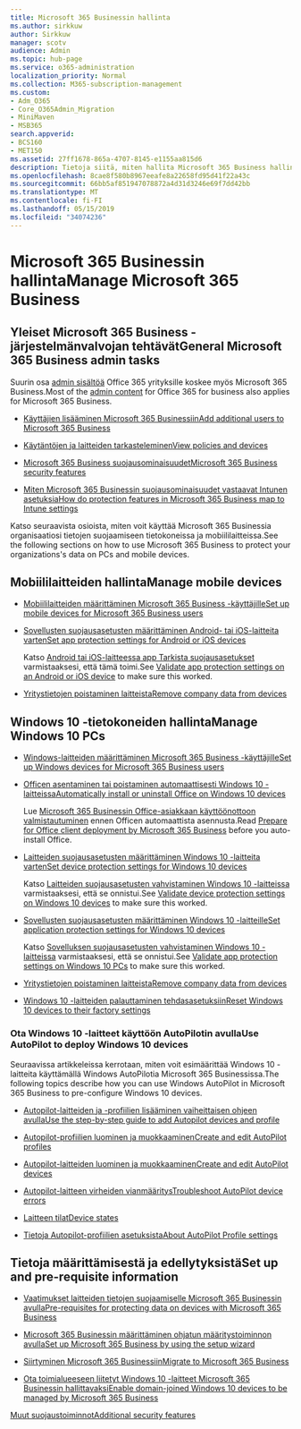 ```yaml
---
title: Microsoft 365 Businessin hallinta
ms.author: sirkkuw
author: Sirkkuw
manager: scotv
audience: Admin
ms.topic: hub-page
ms.service: o365-administration
localization_priority: Normal
ms.collection: M365-subscription-management
ms.custom:
- Adm_O365
- Core_O365Admin_Migration
- MiniMaven
- MSB365
search.appverid:
- BCS160
- MET150
ms.assetid: 27ff1678-865a-4707-8145-e1155aa815d6
description: Tietoja siitä, miten hallita Microsoft 365 Business hallintatehtävien, mobiililaitteisiin, Windows 10PCs ja näihin tehtäviin liittyvät.
ms.openlocfilehash: 8cae8f580b8967eeafe8a22658fd95d41f22a43c
ms.sourcegitcommit: 66bb5af851947078872a4d31d3246e69f7dd42bb
ms.translationtype: MT
ms.contentlocale: fi-FI
ms.lasthandoff: 05/15/2019
ms.locfileid: "34074236"
---
```

# <a name="manage-microsoft-365-business"></a><span data-ttu-id="ed90b-103">Microsoft 365 Businessin hallinta</span><span class="sxs-lookup"><span data-stu-id="ed90b-103">Manage Microsoft 365 Business</span></span>

## <a name="general-microsoft-365-business-admin-tasks"></a><span data-ttu-id="ed90b-104">Yleiset Microsoft 365 Business -järjestelmänvalvojan tehtävät</span><span class="sxs-lookup"><span data-stu-id="ed90b-104">General Microsoft 365 Business admin tasks</span></span>

<span data-ttu-id="ed90b-105">Suurin osa [admin sisältöä](/Office365/Admin/admin-home.md) Office 365 yrityksille koskee myös Microsoft 365 Business.</span><span class="sxs-lookup"><span data-stu-id="ed90b-105">Most of the [admin content](/Office365/Admin/admin-home.md) for Office 365 for business also applies for Microsoft 365 Business.</span></span>

- [<span data-ttu-id="ed90b-106">Käyttäjien lisääminen Microsoft 365 Businessiin</span><span class="sxs-lookup"><span data-stu-id="ed90b-106">Add additional users to Microsoft 365 Business</span></span>](add-users-m365b.md)
    
- [<span data-ttu-id="ed90b-107">Käytäntöjen ja laitteiden tarkasteleminen</span><span class="sxs-lookup"><span data-stu-id="ed90b-107">View policies and devices</span></span>](view-policies-and-devices.md)
    
- [<span data-ttu-id="ed90b-108">Microsoft 365 Business suojausominaisuudet</span><span class="sxs-lookup"><span data-stu-id="ed90b-108">Microsoft 365 Business security features</span></span>](security-features.md)
    
- [<span data-ttu-id="ed90b-109">Miten Microsoft 365 Businessin suojausominaisuudet vastaavat Intunen asetuksia</span><span class="sxs-lookup"><span data-stu-id="ed90b-109">How do protection features in Microsoft 365 Business map to Intune settings</span></span>](map-protection-features-to-intune-settings.md)
    
<span data-ttu-id="ed90b-110">Katso seuraavista osioista, miten voit käyttää Microsoft 365 Businessia organisaatiosi tietojen suojaamiseen tietokoneissa ja mobiililaitteissa.</span><span class="sxs-lookup"><span data-stu-id="ed90b-110">See the following sections on how to use Microsoft 365 Business to protect your organizations's data on PCs and mobile devices.</span></span>
  
## <a name="manage-mobile-devices"></a><span data-ttu-id="ed90b-111">Mobiililaitteiden hallinta</span><span class="sxs-lookup"><span data-stu-id="ed90b-111">Manage mobile devices</span></span>

- [<span data-ttu-id="ed90b-112">Mobiililaitteiden määrittäminen Microsoft 365 Business -käyttäjille</span><span class="sxs-lookup"><span data-stu-id="ed90b-112">Set up mobile devices for Microsoft 365 Business users</span></span>](set-up-mobile-devices.md)
    
- [<span data-ttu-id="ed90b-113">Sovellusten suojausasetusten määrittäminen Android- tai iOS-laitteita varten</span><span class="sxs-lookup"><span data-stu-id="ed90b-113">Set app protection settings for Android or iOS devices</span></span>](app-protection-settings-for-android-and-ios.md)
    
    <span data-ttu-id="ed90b-114">Katso [Android tai iOS-laitteessa app Tarkista suojausasetukset](validate-settings-on-android-or-ios.md) varmistaaksesi, että tämä toimi.</span><span class="sxs-lookup"><span data-stu-id="ed90b-114">See [Validate app protection settings on an Android or iOS device](validate-settings-on-android-or-ios.md) to make sure this worked.</span></span> 
    
- [<span data-ttu-id="ed90b-115">Yritystietojen poistaminen laitteista</span><span class="sxs-lookup"><span data-stu-id="ed90b-115">Remove company data from devices</span></span>](remove-company-data.md)
    
## <a name="manage-windows-10-pcs"></a><span data-ttu-id="ed90b-116">Windows 10 -tietokoneiden hallinta</span><span class="sxs-lookup"><span data-stu-id="ed90b-116">Manage Windows 10 PCs</span></span>

- [<span data-ttu-id="ed90b-117">Windows-laitteiden määrittäminen Microsoft 365 Business -käyttäjille</span><span class="sxs-lookup"><span data-stu-id="ed90b-117">Set up Windows devices for Microsoft 365 Business users</span></span>](set-up-windows-devices.md)
    
- [<span data-ttu-id="ed90b-118">Officen asentaminen tai poistaminen automaattisesti Windows 10 -laitteissa</span><span class="sxs-lookup"><span data-stu-id="ed90b-118">Automatically install or uninstall Office on Windows 10 devices</span></span>](auto-install-or-uninstall-office.md)
    
    <span data-ttu-id="ed90b-119">Lue [Microsoft 365 Businessin Office-asiakkaan käyttöönottoon valmistautuminen](prepare-for-office-client-deployment.md) ennen Officen automaattista asennusta.</span><span class="sxs-lookup"><span data-stu-id="ed90b-119">Read [Prepare for Office client deployment by Microsoft 365 Business](prepare-for-office-client-deployment.md) before you auto-install Office.</span></span> 
    
- [<span data-ttu-id="ed90b-120">Laitteiden suojausasetusten määrittäminen Windows 10 -laitteita varten</span><span class="sxs-lookup"><span data-stu-id="ed90b-120">Set device protection settings for Windows 10 devices</span></span>](protection-settings-for-windows-10-pcs.md)
    
    <span data-ttu-id="ed90b-121">Katso [Laitteiden suojausasetusten vahvistaminen Windows 10 -laitteissa](validate-settings-on-windows-10-pcs.md) varmistaaksesi, että se onnistui.</span><span class="sxs-lookup"><span data-stu-id="ed90b-121">See [Validate device protection settings on Windows 10 devices](validate-settings-on-windows-10-pcs.md) to make sure this worked.</span></span> 
    
- [<span data-ttu-id="ed90b-122">Sovellusten suojausasetusten määrittäminen Windows 10 -laitteille</span><span class="sxs-lookup"><span data-stu-id="ed90b-122">Set application protection settings for Windows 10 devices</span></span>](protection-settings-for-windows-10-devices.md)
    
    <span data-ttu-id="ed90b-123">Katso [Sovelluksen suojausasetusten vahvistaminen Windows 10 -laitteissa](validate-protection-settings-on-windows-10-pcs.md) varmistaaksesi, että se onnistui.</span><span class="sxs-lookup"><span data-stu-id="ed90b-123">See [Validate app protection settings on Windows 10 PCs](validate-protection-settings-on-windows-10-pcs.md) to make sure this worked.</span></span> 
    
- [<span data-ttu-id="ed90b-124">Yritystietojen poistaminen laitteista</span><span class="sxs-lookup"><span data-stu-id="ed90b-124">Remove company data from devices</span></span>](remove-company-data.md)
    
- [<span data-ttu-id="ed90b-125">Windows 10 -laitteiden palauttaminen tehdasasetuksiin</span><span class="sxs-lookup"><span data-stu-id="ed90b-125">Reset Windows 10 devices to their factory settings</span></span>](reset-devices-to-factory-settings.md)
    
### <a name="use-autopilot-to-deploy-windows-10-devices"></a><span data-ttu-id="ed90b-126">Ota Windows 10 -laitteet käyttöön AutoPilotin avulla</span><span class="sxs-lookup"><span data-stu-id="ed90b-126">Use AutoPilot to deploy Windows 10 devices</span></span>

<span data-ttu-id="ed90b-127">Seuraavissa artikkeleissa kerrotaan, miten voit esimäärittää Windows 10 -laitteita käyttämällä Windows AutoPilotia Microsoft 365 Businessissa.</span><span class="sxs-lookup"><span data-stu-id="ed90b-127">The following topics describe how you can use Windows AutoPilot in Microsoft 365 Business to pre-configure Windows 10 devices.</span></span>
  
- [<span data-ttu-id="ed90b-128">Autopilot-laitteiden ja -profiilien lisääminen vaiheittaisen ohjeen avulla</span><span class="sxs-lookup"><span data-stu-id="ed90b-128">Use the step-by-step guide to add Autopilot devices and profile</span></span>](add-autopilot-devices-and-profile.md)
    
- [<span data-ttu-id="ed90b-129">Autopilot-profiilien luominen ja muokkaaminen</span><span class="sxs-lookup"><span data-stu-id="ed90b-129">Create and edit AutoPilot profiles</span></span>](create-and-edit-autopilot-profiles.md)
    
- [<span data-ttu-id="ed90b-130">Autopilot-laitteiden luominen ja muokkaaminen</span><span class="sxs-lookup"><span data-stu-id="ed90b-130">Create and edit AutoPilot devices</span></span>](create-and-edit-autopilot-devices.md)
    
- [<span data-ttu-id="ed90b-131">Autopilot-laitteen virheiden vianmääritys</span><span class="sxs-lookup"><span data-stu-id="ed90b-131">Troubleshoot AutoPilot device errors</span></span>](troubleshoot-autopilot-errors.md)
    
- [<span data-ttu-id="ed90b-132">Laitteen tilat</span><span class="sxs-lookup"><span data-stu-id="ed90b-132">Device states</span></span>](device-states.md)
    
- [<span data-ttu-id="ed90b-133">Tietoja Autopilot-profiilien asetuksista</span><span class="sxs-lookup"><span data-stu-id="ed90b-133">About AutoPilot Profile settings</span></span>](autopilot-profile-settings.md)
    
## <a name="set-up-and-pre-requisite-information"></a><span data-ttu-id="ed90b-134">Tietoja määrittämisestä ja edellytyksistä</span><span class="sxs-lookup"><span data-stu-id="ed90b-134">Set up and pre-requisite information</span></span>

- [<span data-ttu-id="ed90b-135">Vaatimukset laitteiden tietojen suojaamiselle Microsoft 365 Businessin avulla</span><span class="sxs-lookup"><span data-stu-id="ed90b-135">Pre-requisites for protecting data on devices with Microsoft 365 Business</span></span>](pre-requisites-for-data-protection.md)
    
- [<span data-ttu-id="ed90b-136">Microsoft 365 Businessin määrittäminen ohjatun määritystoiminnon avulla</span><span class="sxs-lookup"><span data-stu-id="ed90b-136">Set up Microsoft 365 Business by using the setup wizard</span></span>](set-up.md)
    
- [<span data-ttu-id="ed90b-137">Siirtyminen Microsoft 365 Businessiin</span><span class="sxs-lookup"><span data-stu-id="ed90b-137">Migrate to Microsoft 365 Business</span></span>](migrate-to-microsoft-365-business.md)
    
- [<span data-ttu-id="ed90b-138">Ota toimialueeseen liitetyt Windows 10 -laitteet Microsoft 365 Businessin hallittavaksi</span><span class="sxs-lookup"><span data-stu-id="ed90b-138">Enable domain-joined Windows 10 devices to be managed by Microsoft 365 Business</span></span>](manage-windows-devices.md)
    
[<span data-ttu-id="ed90b-139">Muut suojaustoiminnot</span><span class="sxs-lookup"><span data-stu-id="ed90b-139">Additional security features</span></span>](security-features.md#additional-security-features)
    

  

